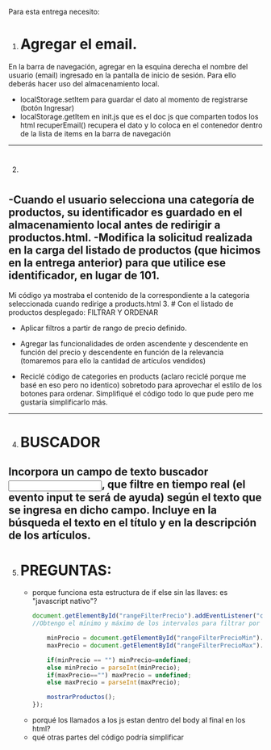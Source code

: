Para esta entrega necesito:

1.  # Agregar el email.
En la barra de navegación, agregar en la esquina derecha el nombre del usuario (email) ingresado en la pantalla de inicio de sesión. Para ello deberás hacer uso del almacenamiento local.
-   localStorage.setItem para guardar el dato al momento de registrarse (botón Ingresar) 
-   localStorage.getItem en init.js que es el doc js que comparten todos los html
recuperEmail() recupera el dato y lo coloca en el contenedor dentro de la lista de items en la barra de navegación <!--le puse el mismo id a el último item vacio en todos los html-->
--------------------------------------------------------------------------------


2. # <!--ESTO YA LO HABÍA RESULETO DESDE LA ENTREGA 1)-->
-Cuando el usuario selecciona una categoría de productos,
 su identificador es guardado en el almacenamiento local
 antes de redirigir a productos.html.
-Modifica la solicitud realizada en la carga del listado de productos
 (que hicimos en la entrega anterior) para que utilice
 ese identificador, en lugar de 101.
-----------------------------------------------------------------------------
Mi código ya mostraba el contenido de la correspondiente a la categoria seleccionada
cuando redirige a products.html
3.  # Con el listado de productos desplegado: FILTRAR Y ORDENAR
-   Aplicar filtros a partir de rango de precio definido.
-   Agregar las funcionalidades de orden ascendente y descendente en función del precio y descendente en función de la relevancia (tomaremos para ello la cantidad de artículos vendidos)

-   Reciclé código de categories en products
(aclaro reciclé porque me basé en eso pero no identico)
sobretodo para aprovechar el estilo de los botones para ordenar.
Simplifiqué el código todo lo que pude pero me gustaría simplificarlo más.
-----------------------------------------------------------------------------


4. # BUSCADOR 
Incorpora un campo de texto buscador <input type="search">, que filtre en tiempo real (el evento input te será de ayuda) según el texto que se ingresa en dicho campo.
Incluye en la búsqueda el texto en el título y en la descripción de los artículos.
-----------------------------------------------------------------------------

5.  # PREGUNTAS:
    -   porque funciona esta estructura de if else sin las llaves:
        es "javascript nativo"?
        ```javascript
        document.getElementById("rangeFilterPrecio").addEventListener("click", function(){
        //Obtengo el mínimo y máximo de los intervalos para filtrar por precio los productos
        
            minPrecio = document.getElementById("rangeFilterPrecioMin").value;
            maxPrecio = document.getElementById("rangeFilterPrecioMax").value;

            if(minPrecio == "") minPrecio=undefined;
            else minPrecio = parseInt(minPrecio);
            if(maxPrecio=="") maxPrecio = undefined;
            else maxPrecio = parseInt(maxPrecio);

            mostrarProductos();
        });
        ```
    -   porqué los llamados a los js estan dentro del body al final en los html?
    -   qué otras partes del código podría simplificar